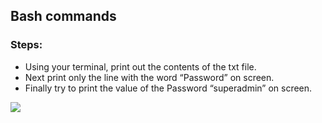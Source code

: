 ## Bash commands

### Steps:

- Using your terminal, print out the contents of the txt file.
- Next print only the line with the word “Password” on screen.
- Finally try to print the value of the Password “superadmin” on screen.

<img src="/Users/danyalkhanzada/Desktop/Devops/Projects/devops-journey/task#1/grep-password.png">
